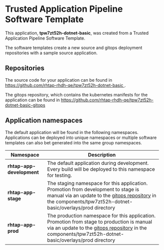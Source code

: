 # Trusted Application Pipeline Software Template

This application, **tpw7zt52h-dotnet-basic**, was created from a Trusted Application Pipeline Software Template.

The software templates create a new source and gitops deployment repositories with a sample source application. 

## Repositories

The source code for your application can be found in [https://github.com/rhtap-rhdh-qe/tpw7zt52h-dotnet-basic ](https://github.com/rhtap-rhdh-qe/tpw7zt52h-dotnet-basic ).
 
The gitops repository, which contains the kubernetes manifests for the application can be found in 
[https://github.com/rhtap-rhdh-qe/tpw7zt52h-dotnet-basic-gitops ](https://github.com/rhtap-rhdh-qe/tpw7zt52h-dotnet-basic-gitops ) 

## Application namespaces 

The default application will be found in the following namespaces. Applications can be deployed into unique namespaces or multiple software templates can also bet generated into the same group namespaces.  

|  Namespace   |  Description   |  
| -------- | -------- |   
| **rhtap-app-development** | The default application during development. Every build will be deployed to this namespace for testing. | 
| **rhtap-app-stage** | The staging namespace for this application. Promotion from development to stage is manual via an update to the [gitops repository](https://github.com/rhtap-rhdh-qe/tpw7zt52h-dotnet-basic-gitops ) in the components/tpw7zt52h-dotnet-basic/overlays/prod directory |  
| **rhtap-app-prod** | The production namespace for this application. Promotion from stage to production is manual via an update to the [gitops repository](https://github.com/rhtap-rhdh-qe/tpw7zt52h-dotnet-basic-gitops ) in the components/tpw7zt52h-dotnet-basic/overlays/prod directory | 